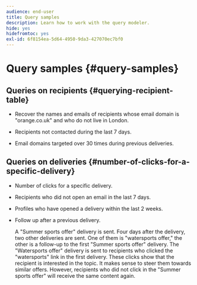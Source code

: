 ```yaml
---
audience: end-user
title: Query samples
description: Learn how to work with the query modeler.
hide: yes
hidefromtoc: yes
exl-id: 6f8154ea-5d64-4950-9da3-427070ec7bf0
---
```


# Query samples {#query-samples}

## Queries on recipients {#querying-recipient-table}

* Recover the names and emails of recipients whose email domain is "orange.co.uk" and who do not live in London.

* Recipients not contacted during the last 7 days.

* Email domains targeted over 30 times during previous deliveries.

## Queries on deliveries {#number-of-clicks-for-a-specific-delivery}

* Number of clicks for a specific delivery.

* Recipients who did not open an email in the last 7 days.

* Profiles who have opened a delivery within the last 2 weeks.

* Follow up after a previous delivery.

    A "Summer sports offer" delivery is sent. Four days after the delivery, two other deliveries are sent. One of them is "watersports offer," the other is a follow-up to the first "Summer sports offer" delivery. The "Watersports offer" delivery is sent to recipients who clicked the "watersports" link in the first delivery. These clicks show that the recipient is interested in the topic. It makes sense to steer them towards similar offers. However, recipients who did not click in the "Summer sports offer" will receive the same content again.
```